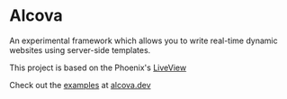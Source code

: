 # Alcova

An experimental framework which allows you to write real-time dynamic websites
using server-side templates.

This project is based on the Phoenix's [LiveView](phoenix_liveview)

Check out the [examples](./alcova_macros/src) at [alcova.dev](https://alcova.dev)

[phoenix_liveview]:https://github.com/phoenixframework/phoenix_live_view